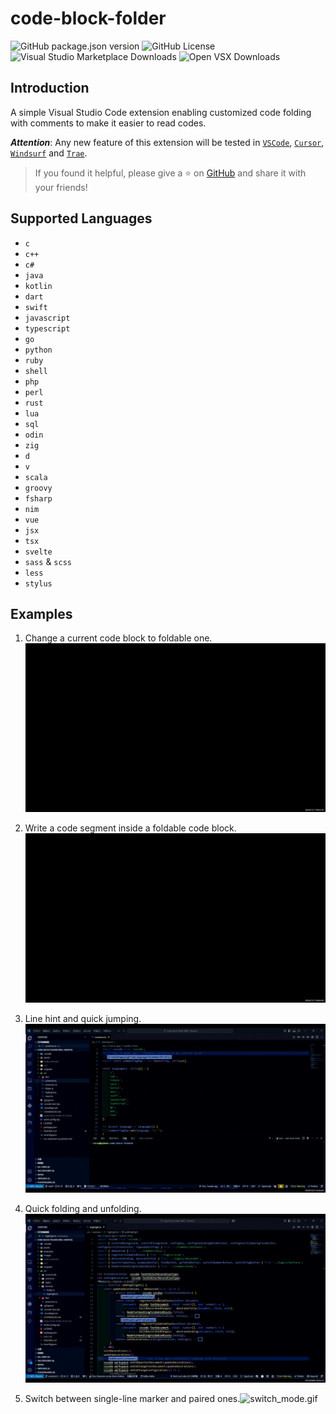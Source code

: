 # code-block-folder

![GitHub package.json version](https://img.shields.io/github/package-json/v/se-dev-pion/code-block-folder?color=11bb1f) ![GitHub License](https://img.shields.io/github/license/se-dev-pion/code-block-folder?color=282661) ![Visual Studio Marketplace Downloads](https://img.shields.io/visual-studio-marketplace/d/se-dev-pion.code-block-folder?label=ms-market+downloads&color=0078d4) ![Open VSX Downloads](https://img.shields.io/open-vsx/dt/se-dev-pion/code-block-folder?label=open-vsx+downloads&color=c160ef)

## Introduction

A simple Visual Studio Code extension enabling customized code folding with comments to make it easier to read codes.

***Attention***: Any new feature of this extension will be tested in [`VSCode`](https://code.visualstudio.com/), [`Cursor`](https://code.visualstudio.com/), [`Windsurf`](https://codeium.com/windsurf) and [`Trae`](https://www.trae.ai/).

> If you found it helpful, please give a ⭐ on [GitHub](https://github.com/se-dev-pion/code-block-folder) and share it with your friends!

## Supported Languages

- `c`
- `c++`
- `c#`
- `java`
- `kotlin`
- `dart`
- `swift`
- `javascript`
- `typescript`
- `go`
- `python`
- `ruby`
- `shell`
- `php`
- `perl`
- `rust`
- `lua`
- `sql`
- `odin`
- `zig`
- `d`
- `v`
- `scala`
- `groovy`
- `fsharp`
- `nim`
- `vue`
- `jsx`
- `tsx`
- `svelte`
- `sass` & `scss`
- `less`
- `stylus`

## Examples

1. Change a current code block to foldable one.![add_folding.gif](https://raw.githubusercontent.com/se-dev-pion/code-block-folder/refs/heads/main/images/add_folding.gif)

2. Write a code segment inside a foldable code block.![write_block.gif](https://raw.githubusercontent.com/se-dev-pion/code-block-folder/refs/heads/main/images/write_block.gif)

3. Line hint and quick jumping.![quick_jump.gif](https://raw.githubusercontent.com/se-dev-pion/code-block-folder/refs/heads/main/images/quick_jump.gif)

4. Quick folding and unfolding.![quick_fold.gif](https://raw.githubusercontent.com/se-dev-pion/code-block-folder/refs/heads/main/images/quick_fold.gif)

5. Switch between single-line marker and paired ones.![switch_mode.gif](https://raw.githubusercontent.com/se-dev-pion/code-block-folder/refs/heads/main/images/switch_mode.gif)
